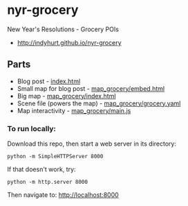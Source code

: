 # nyr-grocery
New Year's Resolutions - Grocery POIs

* http://indyhurt.github.io/nyr-grocery

## Parts

* Blog post - [index.html](index.html)
* Small map for blog post - [map_grocery/embed.html](map/embed.html)
* Big map - [map_grocery/index.html](map_grocery/index.html)
* Scene file (powers the map) - [map_grocery/grocery.yaml](map_grocery/grocery.yaml#L697-L747)
* Map interactivity - [map_grocery/main.js](map/main.js)


### To run locally:

Download this repo, then start a web server in its directory:

    python -m SimpleHTTPServer 8000
    
If that doesn't work, try:

    python -m http.server 8000
    
Then navigate to: [http://localhost:8000](http://localhost:8000)
